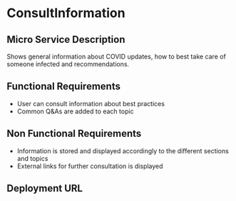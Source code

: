 # ConsultInformation


## Micro Service Description
Shows general information about COVID updates, how to best take care of someone infected and recommendations. 

## Functional Requirements
- User can consult information about best practices
- Common Q&As are added to each topic

## Non Functional Requirements
- Information is stored and displayed accordingly to the different sections and topics
- External links for further consultation is displayed

## Deployment URL 


